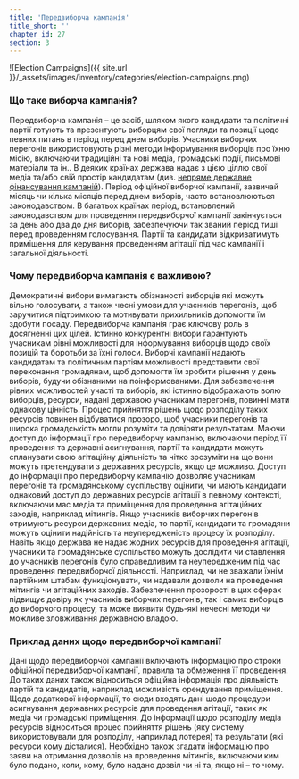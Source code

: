 ```yaml
---
title: 'Передвиборча кампанія'
title_short: ''
chapter_id: 27
section: 3
---
```


![Election Campaigns]({{ site.url }}/\_assets/images/inventory/categories/election-campaigns.png)

### Що таке виборча кампанія?

Передвиборча кампанія – це засіб, шляхом якого кандидати та політичні партії готують та презентують виборцям свої погляди та позиції щодо певних питань в період перед днем виборів. Учасники виборчих перегонів використовують різні методи інформування виборців про їхню місію, включаючи традиційні та нові медіа, громадські події, письмові матеріали та ін.. В деяких країнах держава надає з цією ціллю свої медіа та/або свій простір кандидатам (див. [непряме державне фінансування кампаній](/uk/guide/key-categories/campaign-finance/)). Період офіційної виборчої кампанії, зазвичай місяць чи кілька місяців перед днем виборів, часто встановлюються законодавством. В багатьох країнах період, встановлений законодавством для проведення передвиборчої кампанії закінчується за день або два до дня виборів, забезпечуючи так званий період тиші перед проведенням голосування. Партії та кандидати відкриватимуть приміщення для керування проведенням агітації під час кампанії і загальної діяльності.

### Чому передвиборча кампанія є важливою?

Демократичні вибори вимагають обізнаності виборців які можуть вільно голосувати, а також чесні умови для учасників перегонів, щоб заручитися підтримкою та мотивувати прихильників допомогти їм здобути посаду. Передвиборча кампанія грає ключову роль в досягненні цих цілей. Істинно конкурентні вибори гарантують учасникам рівні можливості для інформування виборців щодо своїх позицій та боротьби за їхні голоси. Виборчі кампанії надають кандидатам та політичним партіям можливості представити свої переконання громадянам, щоб допомогти їм зробити рішення у день виборів, будучи обізнаними на поінформованими. Для забезпечення рівних можливостей участі та виборів, які істинно відображають волю виборців, ресурси, надані державою учасникам перегонів, повинні мати однакову цінність. Процес прийняття рішень щодо розподілу таких ресурсів повинен відбуватися прозоро, щоб учасники перегонів та широка громадськість могли розуміти та довіряти результатам. Маючи доступ до інформації про передвиборчу кампанію, включаючи період її проведення та державні асигнування, партії та кандидати можуть спланувати свою агітаційну діяльність та чітко зрозуміти на що вони можуть претендувати з державних ресурсів, якщо це можливо. Доступ до інформації про передвиборчу кампанію дозволяє учасникам перегонів та громадянському суспільству оцінити, чи мають кандидати однаковий доступ до державних ресурсів агітації в певному контексті, включаючи мас медіа та приміщення для проведення агітаційних заходів, наприклад мітингів. Якщо учасників виборчих перегонів отримують ресурси державних медіа, то партії, кандидати та громадяни можуть оцінити надійність та неупередженість процесу їх розподілу. Навіть якщо держава не надає жодних ресурсів для проведення агітації, учасники та громадянське суспільство можуть дослідити чи ставлення до учасників перегонів було справедливим та неупередженим під час проведення передвиборчої діяльності. Наприклад, чи не зважали їхнім партійним штабам функціонувати, чи надавали дозволи на проведення мітингів чи агітаційних заходів. Забезпечення прозорості в цих сферах підвищує довіру як учасників виборчих перегонів, так і самих виборців до виборчого процесу, та може виявити будь-які нечесні методи чи можливе зловживання державною владою.

### Приклад даних щодо передвиборчої кампанії

Дані щодо передвиборчої кампанії включають інформацію про строки офіційної передвиборчої кампанії, правила та обмеження її проведення. До таких даних також відноситься офіційна інформація про діяльність партій та кандидатів, наприклад можливість орендування приміщення. Щодо додаткової інформації, то сюди входять дані щодо процедури асигнування державних ресурсів для проведення агітації, таких як медіа чи громадські приміщення. До інформації щодо розподілу медіа ресурсів відноситься процес прийняття рішень (яку систему використовували для розподілу, наприклад лотерея) та результати (які ресурси кому дісталися). Необхідно також згадати інформацію про заяви на отримання дозволів на проведення мітингів, включаючи ким було подано, коли, кому, було надано дозвіл чи ні та, якщо ні – то чому.
